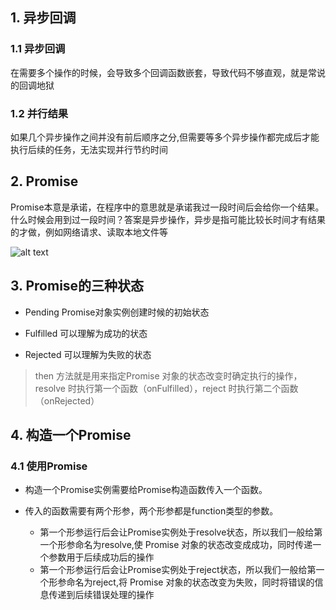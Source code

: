 ## 1. 异步回调

### 1.1 异步回调

在需要多个操作的时候，会导致多个回调函数嵌套，导致代码不够直观，就是常说的回调地狱  

### 1.2 并行结果

如果几个异步操作之间并没有前后顺序之分,但需要等多个异步操作都完成后才能执行后续的任务，无法实现并行节约时间

## 2. Promise

Promise本意是承诺，在程序中的意思就是承诺我过一段时间后会给你一个结果。 什么时候会用到过一段时间？答案是异步操作，异步是指可能比较长时间才有结果的才做，例如网络请求、读取本地文件等  
  
![alt text](./promise.jpg "Promise")

  
## 3. Promise的三种状态

- Pending Promise对象实例创建时候的初始状态

- Fulfilled 可以理解为成功的状态

- Rejected 可以理解为失败的状态


> then 方法就是用来指定Promise 对象的状态改变时确定执行的操作，resolve 时执行第一个函数（onFulfilled），reject 时执行第二个函数（onRejected）

## 4. 构造一个Promise

### 4.1 使用Promise
- 构造一个Promise实例需要给Promise构造函数传入一个函数。

- 传入的函数需要有两个形参，两个形参都是function类型的参数。
  - 第一个形参运行后会让Promise实例处于resolve状态，所以我们一般给第一个形参命名为resolve,使 Promise 对象的状态改变成成功，同时传递一个参数用于后续成功后的操作
  - 第一个形参运行后会让Promise实例处于reject状态，所以我们一般给第一个形参命名为reject,将 Promise 对象的状态改变为失败，同时将错误的信息传递到后续错误处理的操作
